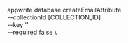 appwrite database createEmailAttribute \
        --collectionId [COLLECTION_ID] \
        --key '' \
        --required false \


